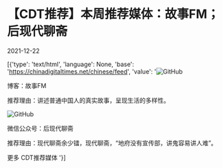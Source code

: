 # 【CDT推荐】本周推荐媒体：故事FM；后现代聊斋

2021-12-22

[{'type': 'text/html', 'language': None, 'base': 'https://chinadigitaltimes.net/chinese/feed', 'value': '![GitHub](https://chinadigitaltimes.net/chinese/files/2021/12/New_logo_transparent_1400.png)

博客：故事FM

推荐理由：讲述普通中国人的真实故事，呈现生活的多样性。

![GitHub](https://chinadigitaltimes.net/chinese/files/2021/12/微信图片_20211221173912.jpg)

微信公众号：后现代聊斋

推荐理由：现代聊斋余少镭，现代聊斋，“地府没有宣传部，讲鬼容易讲人难”。

更多 CDT推荐媒体 '}]